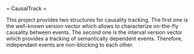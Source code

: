 = CausalTrack =

This project provides two structures for causality tracking. The first one is
the well-known version vector which allows to characterize on-the-fly causality
between events. The second one is the interval version vector which provides a
tracking of semantically dependent events. Therefore, independant events are
non-blocking to each other.